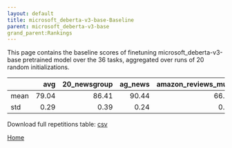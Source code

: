 ```yaml
---
layout: default
title: microsoft_deberta-v3-base-Baseline
parent: microsoft_deberta-v3-base
grand_parent:Rankings
---
```

This page contains the baseline scores of finetuning microsoft_deberta-v3-base pretrained model over the 36 tasks,
aggregated over runs of 20 random initializations.
<br>

|      |   avg |   20_newsgroup |   ag_news |   amazon_reviews_multi |   anli |   boolq |    cb |   cola |   copa |   dbpedia |   esnli |   financial_phrasebank |   imdb |   isear |   mnli |   mrpc |   multirc |   poem_sentiment |   qnli |   qqp |   rotten_tomatoes |   rte |   sst2 |   sst_5bins |   stsb |   trec_coarse |   trec_fine |   tweet_ev_emoji |   tweet_ev_emotion |   tweet_ev_hate |   tweet_ev_irony |   tweet_ev_offensive |   tweet_ev_sentiment |   wic |   wnli |   wsc |   yahoo_answers |
|:-----|------:|---------------:|----------:|-----------------------:|-------:|--------:|------:|-------:|-------:|----------:|--------:|-----------------------:|-------:|--------:|-------:|-------:|----------:|-----------------:|-------:|------:|------------------:|------:|-------:|------------:|-------:|--------------:|------------:|-----------------:|-------------------:|----------------:|-----------------:|---------------------:|---------------------:|------:|-------:|------:|----------------:|
| mean | 79.04 |          86.41 |     90.44 |                  66.86 |  58.78 |   82.99 | 75.00 |  86.57 |  58.40 |     79.43 |   91.93 |                  84.48 |  94.49 |   71.86 |  89.78 |  89.20 |     62.26 |            86.73 |  93.51 | 91.79 |             90.42 | 82.35 |  95.06 |       56.98 |  90.28 |         97.76 |       91.02 |            46.19 |              83.95 |           56.21 |            79.82 |                85.06 |                71.80 | 71.21 |  70.21 | 64.09 |           72.03 |
| std  |  0.29 |           0.39 |      0.24 |                   0.35 |   1.38 |    4.61 |  5.43 |   0.80 |   6.28 |      0.40 |    0.20 |                   1.60 |   0.21 |    0.76 |   0.25 |   0.65 |      2.45 |             2.68 |   0.28 |  0.30 |              0.53 |  1.54 |   0.44 |        1.23 |   0.76 |          0.38 |        0.76 |             0.97 |               0.62 |            1.92 |             2.17 |                 0.58 |                 0.83 |  1.06 |   5.51 |  1.40 |            0.35 |

Download full repetitions table: [csv](./results/models_results_microsoft/deberta_v3_base_pretrain.csv)

[Home](Home)